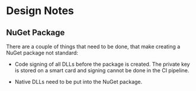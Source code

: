 # Design Notes

## NuGet Package

There are a couple of things that need to be done, that make creating a NuGet package not standard:

- Code signing of all DLLs before the package is created. The private key is stored on a smart card and
signing cannot be done in the CI pipeline.

- Native DLLs need to be put into the NuGet package.

